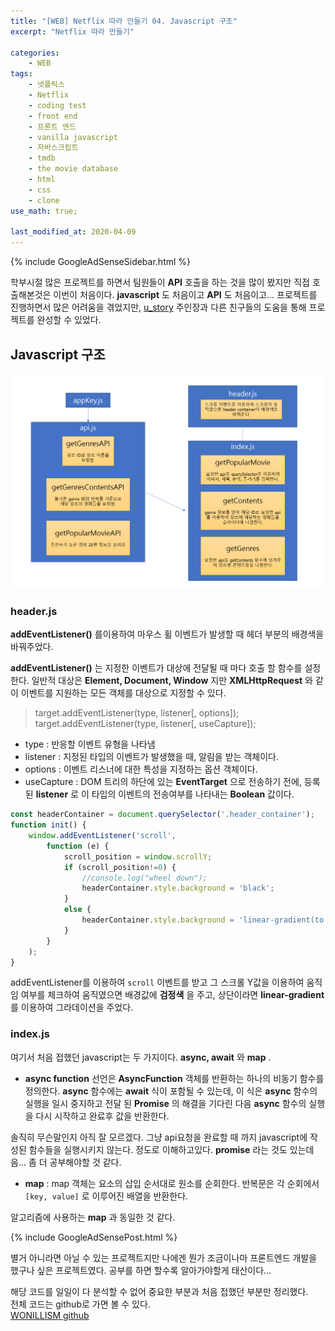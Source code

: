 ```yaml
---
title: "[WEB] Netflix 따라 만들기 04. Javascript 구조"
excerpt: "Netflix 따라 만들기"

categories:
    - WEB
tags:
    - 넷플릭스
    - Netflix
    - coding test
    - front end
    - 프론트 엔드
    - vanilla javascript
    - 자바스크립트
    - tmdb
    - the movie database
    - html
    - css
    - clone
use_math: true;

last_modified_at: 2020-04-09  
---
```


{% include GoogleAdSenseSidebar.html %}  

학부시절 많은 프로젝트를 하면서 팀원들이 **API** 호출을 하는 것을 많이 봤지만 직접 호출해본것은 이번이 처음이다. **javascript** 도 처음이고 **API** 도 처음이고... 프로젝트를 진행하면서 많은 어려움을 겪었지만, [u_story](https://uyoo-story.tistory.com/) 주인장과 다른 친구들의 도움을 통해 프로젝트를 완성할 수 있었다.  



## Javascript 구조   

[![](/assets/Web/clone_netflix/javascript_structure_img.png)](/assets/Web/clone_netflix/javascript_structure_img.png)

  

### header.js

**addEventListener()** 를이용하여 마우스 휠 이벤트가 발생할 때 헤더 부분의 배경색을 바꿔주었다.  

**addEventListener()** 는 지정한 이벤트가 대상에 전달될 때 마다 호출 할 함수를 설정한다. 일반적 대상은 **Element, Document, Window** 지만 **XMLHttpRequest** 와 같이 이벤트를 지원하는 모든 객체를 대상으로 지정할 수 있다.  

>target.addEventListener(type, listener[, options]);
>target.addEventListener(type, listener[, useCapture]);

+ type : 반응할 이벤트 유형을 나타냄
+ listener : 지정된 타입의 이벤트가 발생했을 때, 알림을 받는 객체이다. 
+ options : 이벤트 리스너에 대한 특성을 지정하는 옵션 객체이다.
+ useCapture : DOM 트리의 하단에 있는 **EventTarget** 으로 전송하기 전에, 등록된 **listener** 로 이 타입의 이벤트의 전송여부를 나타내는 **Boolean** 값이다.  

```js
const headerContainer = document.querySelector('.header_container');
function init() {
    window.addEventListener('scroll',
        function (e) {
            scroll_position = window.scrollY;
            if (scroll_position!=0) {
                //console.log("wheel down");
                headerContainer.style.background = 'black';
            }
            else {
                headerContainer.style.background = 'linear-gradient(to bottom, rgba(0, 0, 0, 0.7) 10%, rgba(0, 0, 0, 0))';
            }
        }
    );
}
```



addEventListener를 이용하여 `scroll` 이벤트를 받고 그 스크롤 Y값을 이용하여 움직임 여부를 체크하여 움직였으면 배경값에 **검정색** 을 주고, 상단이라면 **linear-gradient** 를 이용하여 그라데이션을 주었다.  

### index.js  

여기서 처음 접했던 javascript는 두 가지이다. **async, await** 와 **map** .

+ **async function** 선언은 **AsyncFunction** 객체를 반환하는 하나의 비동기 함수를 정의한다.
  **async** 함수에는 **await** 식이 포함될 수 있는데, 이 식은 **async** 함수의 실행을 일시 중지하고 전달 된 **Promise** 의 해결을 기다린 다음 **async** 함수의 실행을 다시 시작하고 완료후 값을 반환한다.

솔직히 무슨말인지 아직 잘 모르겠다. 그냥 api요청을 완료할 때 까지 javascript에 작성된 함수들을 실행시키지 않는다. 정도로 이해하고있다. **promise** 라는 것도 있는데 음... 좀 더 공부해야할 것 같다.

+ **map** : map 객체는 요소의 삽입 순서대로 원소를 순회한다. 반복문은 각 순회에서 `[key, value]` 로 이루어진 배열을 반환한다.

알고리즘에 사용하는 **map** 과 동일한 것 같다.  

{% include GoogleAdSensePost.html %}    

  

별거 아니라면 아닐 수 있는 프로젝트지만 나에겐 뭔가 조금이나마 프론트엔드 개발을 했구나 싶은 프로젝트였다. 공부를 하면 할수록 알아가야할게 태산이다...  

해당 코드를 일일이 다 분석할 수 없어 중요한 부분과 처음 접했던 부분만 정리했다.  
전체 코드는 github로 가면 볼 수 있다.  
[WONILLISM github](https://github.com/WONILLISM/Development-FrontEnd/tree/master/ImitateNetflix/WONILLISM)  


